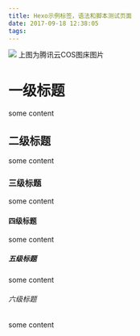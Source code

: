 ```yaml
---
title: Hexo示例标签，语法和脚本测试页面
date: 2017-09-18 12:38:05
tags:
---
```


![](https://blog-1251468774.cos.ap-shanghai.myqcloud.com/girl.jpg)
上图为腾讯云COS图床图片

# 一级标题

some content

## 二级标题

some content

### 三级标题

some content

#### 四级标题

some content

##### 五级标题

some content

###### 六级标题

some content
